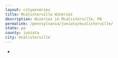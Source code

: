```yaml
---
layout: citywineries
title: Mcalisterville Wineries
description: Wineries in Mcalisterville, PA
permalink: /pennsylvania/juniata/mcalisterville/
state: pa
county: juniata
city: mcalisterville
---
```

-
